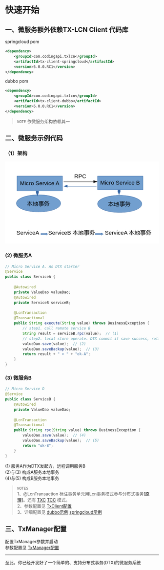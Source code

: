 # 快速开始

## 一、微服务额外依赖TX-LCN Client 代码库

springcloud pom
```xml
<dependency>
    <groupId>com.codingapi.txlcn</groupId>
    <artifactId>tx-client-springcloud</artifactId>
    <version>5.0.0.RC1</version>
</dependency>
```
dubbo pom
```xml
<dependency>
    <groupId>com.codingapi.txlcn</groupId>
    <artifactId>tx-client-dubbo</artifactId>
    <version>5.0.0.RC1</version>
</dependency>
```
> `NOTE` 依微服务架构依赖其一

## 二、微服务示例代码

### （1）架构
![arch](../../img/quick_arch.png)

### (2) 微服务A
```java
// Micro Service A. As DTX starter
@Service
public class ServiceA {
    
    @Autowired
    private ValueDao valueDao;
    @Autowired
    private ServiceB serviceB;
    
    @LcnTransaction
    @Transactional
    public String execute(String value) throws BusinessException {
        // step1. call remote service B
        String result = serviceB.rpc(value);  // (1)
        // step2. local store operate. DTX commit if save success, rollback if not.
        valueDao.save(value);  // (2)
        valueDao.saveBackup(value);  // (3)
        return result + " > " + "ok-A";
    }
}
```
### (3) 微服务B
```java
// Micro Service D
@Service
public class ServiceB {
    @Autowired
    private ValueDao valueDao;
    
    @LcnTransaction
    @Transactional
    public String rpc(String value) throws BusinessException {
        valueDao.save(value);  // (4)
        valueDao.saveBackup(value);  // (5)
        return "ok-B";
    }
}
```

(1) 服务A作为DTX发起方，远程调用服务B  
(2)与(3) 构成A服务本地事务  
(4)与(5) 构成B服务本地事务  

>`NOTES`  
1、@LcnTransaction 
标注事务单元用Lcn事务模式参与分布式事务[[原理]](principle/lcn.html)。还有 
[TXC](principle/txc.html)  [TCC](principle/tcc.html) 模式。  
2、参数配置见 [TxClient配置](setting/client.html)    
3、详细配置见 [dubbo示例](demo/dubbo.html)  [springcloud示例](demo/springcloud.html)

## 三、TxManager配置

配置TxManager参数并启动     
参数配置见 [TxManager配置](setting/manager.html)

----------------------
至此，你已经开发好了一个简单的、支持分布式事务(DTX)的微服务系统